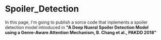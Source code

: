 # Spoiler_Detection
In this page, I'm going to publish a sorce code that inplements a spoiler detection model introduced in <b>"A Deep Nueral Spoiler Detection Model using a Genre-Aware Attention Mechanism, B. Chang et al., PAKDD 2018"</b>
